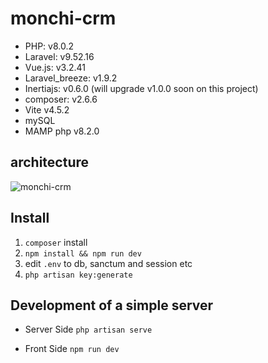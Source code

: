 # monchi-crm

-   PHP: v8.0.2
-   Laravel: v9.52.16
-   Vue.js: v3.2.41
-   Laravel_breeze: v1.9.2
-   Inertiajs: v0.6.0 (will upgrade v1.0.0 soon on this project)
-   composer: v2.6.6
-   Vite v4.5.2
-   mySQL
-   MAMP php v8.2.0

## architecture

![monchi-crm](https://github.com/TRkizaki/monchi-crm/assets/58180720/d50d9bd0-211c-435f-9611-ee1af53a588a)

## Install
1. `composer` install
2. `npm install && npm run dev`
3. edit `.env` to db, sanctum and session etc
4. `php artisan key:generate`

## Development of a simple server
- Server Side
`php artisan serve`

- Front Side
`npm run dev`